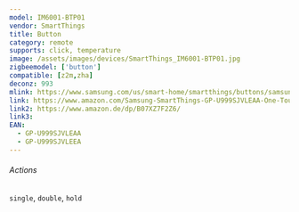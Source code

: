 ```yaml
---
model: IM6001-BTP01
vendor: SmartThings
title: Button
category: remote
supports: click, temperature
image: /assets/images/devices/SmartThings_IM6001-BTP01.jpg
zigbeemodel: ['button']
compatible: [z2m,zha]
deconz: 993
mlink: https://www.samsung.com/us/smart-home/smartthings/buttons/samsung-smartthings-button-gp-u999sjvleaa/
link: https://www.amazon.com/Samsung-SmartThings-GP-U999SJVLEAA-One-Touch-Appliances/dp/B07F8ZFFQK
link2: https://www.amazon.de/dp/B07XZ7F2Z6/
link3: 
EAN: 
  - GP-U999SJVLEAA
  - GP-U999SJVLEEA
---
```

###### Actions
`single`, `double`, `hold`
